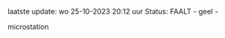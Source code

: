 laatste update: 
wo 25-10-2023 20:12   uur 
Status: FAALT - geel - 
<div class="service Y">microstation</div>
